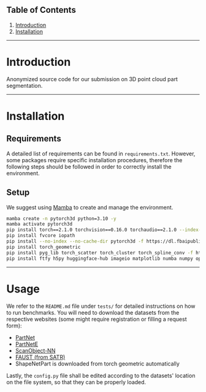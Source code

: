 ## Table of Contents

1. [Introduction](#introduction)
2. [Installation](#installation)

---

# Introduction

Anonymized source code for our submission on 3D point cloud part segmentation.

---

# Installation

## Requirements
A detailed list of requirements can be found in `requirements.txt`. However, some packages require specific installation procedures, therefore the following steps should be followed in order to correctly install the environment.

## Setup

We suggest using [Mamba](https://mamba.readthedocs.io/en/latest/) to create and manage the environment.

```bash
mamba create -n pytorch3d python=3.10 -y
mamba activate pytorch3d
pip install torch==2.1.0 torchvision==0.16.0 torchaudio==2.1.0 --index-url https://download.pytorch.org/whl/cu121
pip install fvcore iopath
pip install --no-index --no-cache-dir pytorch3d -f https://dl.fbaipublicfiles.com/pytorch3d/packaging/wheels/py310_cu121_pyt210/download.html
pip install torch_geometric
pip install pyg_lib torch_scatter torch_cluster torch_spline_conv -f https://data.pyg.org/whl/torch-1.13.1+cu116.html --force-reinstall --no-cache-dir
pip install ftfy h5py huggingface-hub imageio matplotlib numba numpy open3d opencv-python packaging pandas pillow platformdirs plotly pyrender safetensors scikit-image scikit-learn scipy tqdm traitlets transformers trimesh umap-learn yacs  torchmetrics lightning
```

---

# Usage

We refer to the `README.md` file under `tests/` for detailed instructions on how to run benchmarks. You will need to download the datasets from the respective websites (some might require registration or filling a request form):
* [PartNet](https://partnet.cs.stanford.edu/)
* [PartNetE](https://colin97.github.io/PartSLIP_page/)
* [ScanObject-NN](https://hkust-vgd.github.io/scanobjectnn/)
* [FAUST (from SATR)](https://github.com/Samir55/SATR)
* ShapeNetPart is downloaded from torch geometric automatically

Lastly, the `config.py` file shall be edited according to the datasets' location on the file system, so that they can be properly loaded.
